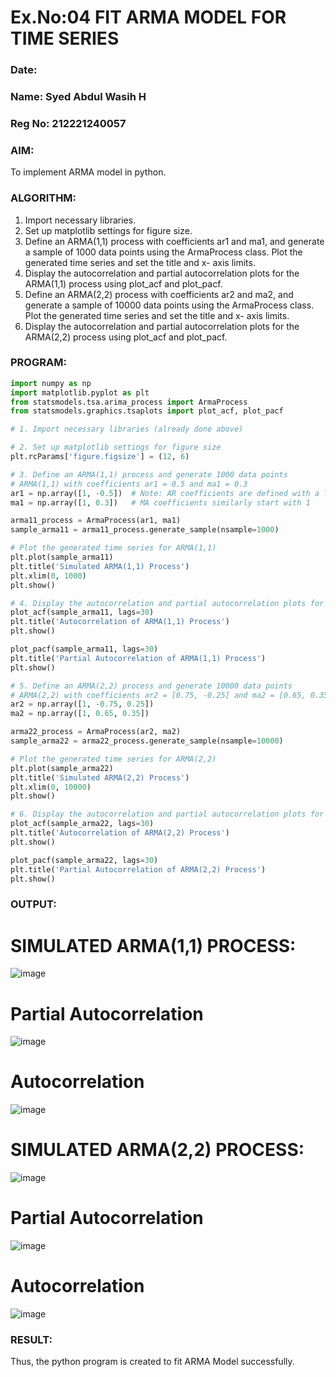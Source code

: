 # Ex.No:04 FIT ARMA MODEL FOR TIME SERIES
### Date: 
### Name: Syed Abdul Wasih H
### Reg No: 212221240057

### AIM:
To implement ARMA model in python.

### ALGORITHM:
1. Import necessary libraries.
2. Set up matplotlib settings for figure size.
3. Define an ARMA(1,1) process with coefficients ar1 and ma1, and generate a sample of 1000 data points using the ArmaProcess class. Plot the generated time series and set the title and x-
axis limits.
4. Display the autocorrelation and partial autocorrelation plots for the ARMA(1,1) process using plot_acf and plot_pacf.
5. Define an ARMA(2,2) process with coefficients ar2 and ma2, and generate a sample of 10000 data points using the ArmaProcess class. Plot the generated time series and set the title and x-
axis limits.
6. Display the autocorrelation and partial autocorrelation plots for the ARMA(2,2) process using plot_acf and plot_pacf.

### PROGRAM:
```python
import numpy as np
import matplotlib.pyplot as plt
from statsmodels.tsa.arima_process import ArmaProcess
from statsmodels.graphics.tsaplots import plot_acf, plot_pacf

# 1. Import necessary libraries (already done above)

# 2. Set up matplotlib settings for figure size
plt.rcParams['figure.figsize'] = (12, 6)

# 3. Define an ARMA(1,1) process and generate 1000 data points
# ARMA(1,1) with coefficients ar1 = 0.5 and ma1 = 0.3
ar1 = np.array([1, -0.5])  # Note: AR coefficients are defined with a leading 1 for the model equation
ma1 = np.array([1, 0.3])   # MA coefficients similarly start with 1

arma11_process = ArmaProcess(ar1, ma1)
sample_arma11 = arma11_process.generate_sample(nsample=1000)

# Plot the generated time series for ARMA(1,1)
plt.plot(sample_arma11)
plt.title('Simulated ARMA(1,1) Process')
plt.xlim(0, 1000)
plt.show()

# 4. Display the autocorrelation and partial autocorrelation plots for ARMA(1,1)
plot_acf(sample_arma11, lags=30)
plt.title('Autocorrelation of ARMA(1,1) Process')
plt.show()

plot_pacf(sample_arma11, lags=30)
plt.title('Partial Autocorrelation of ARMA(1,1) Process')
plt.show()

# 5. Define an ARMA(2,2) process and generate 10000 data points
# ARMA(2,2) with coefficients ar2 = [0.75, -0.25] and ma2 = [0.65, 0.35]
ar2 = np.array([1, -0.75, 0.25])
ma2 = np.array([1, 0.65, 0.35])

arma22_process = ArmaProcess(ar2, ma2)
sample_arma22 = arma22_process.generate_sample(nsample=10000)

# Plot the generated time series for ARMA(2,2)
plt.plot(sample_arma22)
plt.title('Simulated ARMA(2,2) Process')
plt.xlim(0, 10000)
plt.show()

# 6. Display the autocorrelation and partial autocorrelation plots for ARMA(2,2)
plot_acf(sample_arma22, lags=30)
plt.title('Autocorrelation of ARMA(2,2) Process')
plt.show()

plot_pacf(sample_arma22, lags=30)
plt.title('Partial Autocorrelation of ARMA(2,2) Process')
plt.show()
```

### OUTPUT:
# SIMULATED ARMA(1,1) PROCESS:
![image](https://github.com/user-attachments/assets/c0b78dac-2513-4dde-8806-662ff72dc322)

# Partial Autocorrelation
![image](https://github.com/user-attachments/assets/4b865320-1db6-4bb5-bdc2-aee06044c09b)

# Autocorrelation
![image](https://github.com/user-attachments/assets/8fc25cb3-68a5-469f-8da1-e5860df861f2)

# SIMULATED ARMA(2,2) PROCESS:
![image](https://github.com/user-attachments/assets/ac7dfb18-7fa2-4a45-b031-091867f6af38)

# Partial Autocorrelation
![image](https://github.com/user-attachments/assets/0cfef4cf-cfa0-438b-ba56-4f6b564e4b68)

# Autocorrelation
![image](https://github.com/user-attachments/assets/1c740a47-cec5-409d-ad25-ac728ec78d3f)


### RESULT:
Thus, the python program is created to fit ARMA Model successfully.
